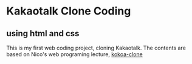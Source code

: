Kakaotalk Clone Coding
========================
using html and css
---------------------

This is my first web coding project, cloning Kakaotalk. The contents are based on Nico's web programing lecture, [kokoa-clone](https://nomadcoders.co/kokoa-clone/lobby)
